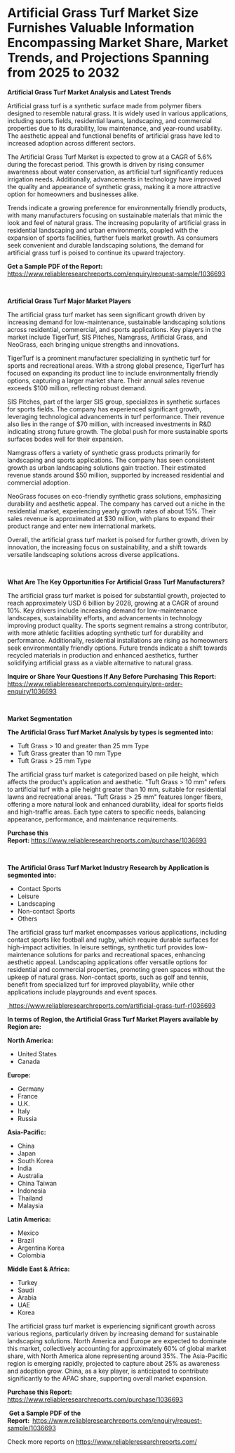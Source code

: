 <p><h1>Artificial Grass Turf Market Size Furnishes Valuable Information Encompassing Market Share, Market Trends, and Projections Spanning from 2025 to 2032</h1></p><p><strong>Artificial Grass Turf Market Analysis and Latest Trends</strong></p>
<p><p>Artificial grass turf is a synthetic surface made from polymer fibers designed to resemble natural grass. It is widely used in various applications, including sports fields, residential lawns, landscaping, and commercial properties due to its durability, low maintenance, and year-round usability. The aesthetic appeal and functional benefits of artificial grass have led to increased adoption across different sectors.</p><p>The Artificial Grass Turf Market is expected to grow at a CAGR of 5.6% during the forecast period. This growth is driven by rising consumer awareness about water conservation, as artificial turf significantly reduces irrigation needs. Additionally, advancements in technology have improved the quality and appearance of synthetic grass, making it a more attractive option for homeowners and businesses alike. </p><p>Trends indicate a growing preference for environmentally friendly products, with many manufacturers focusing on sustainable materials that mimic the look and feel of natural grass. The increasing popularity of artificial grass in residential landscaping and urban environments, coupled with the expansion of sports facilities, further fuels market growth. As consumers seek convenient and durable landscaping solutions, the demand for artificial grass turf is poised to continue its upward trajectory.</p></p>
<p><strong>Get a Sample PDF of the Report:&nbsp;</strong> <a href="https://www.reliableresearchreports.com/enquiry/request-sample/1036693?utm_campaign=2283&utm_medium=2&utm_source=Github&utm_content=ia&utm_term=05042025&utm_id=artificial-grass-turf">https://www.reliableresearchreports.com/enquiry/request-sample/1036693</a></p>
<p>&nbsp;</p>
<p><strong>Artificial Grass Turf Major Market Players</strong></p>
<p><p>The artificial grass turf market has seen significant growth driven by increasing demand for low-maintenance, sustainable landscaping solutions across residential, commercial, and sports applications. Key players in the market include TigerTurf, SIS Pitches, Namgrass, Artificial Grass, and NeoGrass, each bringing unique strengths and innovations.</p><p>TigerTurf is a prominent manufacturer specializing in synthetic turf for sports and recreational areas. With a strong global presence, TigerTurf has focused on expanding its product line to include environmentally friendly options, capturing a larger market share. Their annual sales revenue exceeds $100 million, reflecting robust demand.</p><p>SIS Pitches, part of the larger SIS group, specializes in synthetic surfaces for sports fields. The company has experienced significant growth, leveraging technological advancements in turf performance. Their revenue also lies in the range of $70 million, with increased investments in R&D indicating strong future growth. The global push for more sustainable sports surfaces bodes well for their expansion.</p><p>Namgrass offers a variety of synthetic grass products primarily for landscaping and sports applications. The company has seen consistent growth as urban landscaping solutions gain traction. Their estimated revenue stands around $50 million, supported by increased residential and commercial adoption.</p><p>NeoGrass focuses on eco-friendly synthetic grass solutions, emphasizing durability and aesthetic appeal. The company has carved out a niche in the residential market, experiencing yearly growth rates of about 15%. Their sales revenue is approximated at $30 million, with plans to expand their product range and enter new international markets.</p><p>Overall, the artificial grass turf market is poised for further growth, driven by innovation, the increasing focus on sustainability, and a shift towards versatile landscaping solutions across diverse applications.</p></p>
<p>&nbsp;</p>
<p><strong>What Are The Key Opportunities For Artificial Grass Turf Manufacturers?</strong></p>
<p><p>The artificial grass turf market is poised for substantial growth, projected to reach approximately USD 6 billion by 2028, growing at a CAGR of around 10%. Key drivers include increasing demand for low-maintenance landscapes, sustainability efforts, and advancements in technology improving product quality. The sports segment remains a strong contributor, with more athletic facilities adopting synthetic turf for durability and performance. Additionally, residential installations are rising as homeowners seek environmentally friendly options. Future trends indicate a shift towards recycled materials in production and enhanced aesthetics, further solidifying artificial grass as a viable alternative to natural grass.</p></p>
<p><strong>Inquire or Share Your Questions If Any Before Purchasing This Report:</strong> <a href="https://www.reliableresearchreports.com/enquiry/pre-order-enquiry/1036693?utm_campaign=2283&utm_medium=2&utm_source=Github&utm_content=ia&utm_term=05042025&utm_id=artificial-grass-turf">https://www.reliableresearchreports.com/enquiry/pre-order-enquiry/1036693</a></p>
<p>&nbsp;</p>
<p><strong>Market Segmentation</strong></p>
<p><strong>The Artificial Grass Turf Market Analysis by types is segmented into:</strong></p>
<p><ul><li>Tuft Grass > 10 and greater than 25 mm Type</li><li>Tuft Grass greater than 10 mm Type</li><li>Tuft Grass > 25 mm Type</li></ul></p>
<p><p>The artificial grass turf market is categorized based on pile height, which affects the product's application and aesthetic. "Tuft Grass > 10 mm" refers to artificial turf with a pile height greater than 10 mm, suitable for residential lawns and recreational areas. "Tuft Grass > 25 mm" features longer fibers, offering a more natural look and enhanced durability, ideal for sports fields and high-traffic areas. Each type caters to specific needs, balancing appearance, performance, and maintenance requirements.</p></p>
<p><strong>Purchase this Report:&nbsp;</strong><a href="https://www.reliableresearchreports.com/purchase/1036693?utm_campaign=2283&utm_medium=2&utm_source=Github&utm_content=ia&utm_term=05042025&utm_id=artificial-grass-turf">https://www.reliableresearchreports.com/purchase/1036693</a></p>
<p>&nbsp;</p>
<p><strong>The Artificial Grass Turf Market Industry Research by Application is segmented into:</strong></p>
<p><ul><li>Contact Sports</li><li>Leisure</li><li>Landscaping</li><li>Non-contact Sports</li><li>Others</li></ul></p>
<p><p>The artificial grass turf market encompasses various applications, including contact sports like football and rugby, which require durable surfaces for high-impact activities. In leisure settings, synthetic turf provides low-maintenance solutions for parks and recreational spaces, enhancing aesthetic appeal. Landscaping applications offer versatile options for residential and commercial properties, promoting green spaces without the upkeep of natural grass. Non-contact sports, such as golf and tennis, benefit from specialized turf for improved playability, while other applications include playgrounds and event spaces.</p></p>
<p><a href="https://www.reliableresearchreports.com/artificial-grass-turf-r1036693?utm_campaign=2283&utm_medium=2&utm_source=Github&utm_content=ia&utm_term=05042025&utm_id=artificial-grass-turf">&nbsp;https://www.reliableresearchreports.com/artificial-grass-turf-r1036693</a></p>
<p><strong>In terms of Region, the Artificial Grass Turf Market Players available by Region are:</strong></p>
<p>
    <p> <strong> North America: </strong>
        <ul>
            <li>United States</li>
            <li>Canada</li>
        </ul>
        </p> 
    <p> <strong> Europe: </strong>
        <ul>
            <li>Germany</li>
            <li>France</li>
            <li>U.K.</li>
            <li>Italy</li>
            <li>Russia</li>
        </ul>
        </p> 
    <p> <strong> Asia-Pacific: </strong>
        <ul>
            <li>China</li>
            <li>Japan</li>
            <li>South Korea</li>
            <li>India</li>
            <li>Australia</li>
            <li>China Taiwan</li>
            <li>Indonesia</li>
            <li>Thailand</li>
            <li>Malaysia</li>
        </ul>
        </p> 
    <p> <strong> Latin America: </strong>
        <ul>
            <li>Mexico</li>
            <li>Brazil</li>
            <li>Argentina Korea</li>
            <li>Colombia</li>
        </ul>
        </p> 
    <p> <strong> Middle East & Africa: </strong>
        <ul>
            <li>Turkey</li>
            <li>Saudi</li>
            <li>Arabia</li>
            <li>UAE</li>
            <li>Korea</li>
        </ul>
    </p>
    </p>
<p><p>The artificial grass turf market is experiencing significant growth across various regions, particularly driven by increasing demand for sustainable landscaping solutions. North America and Europe are expected to dominate this market, collectively accounting for approximately 60% of global market share, with North America alone representing around 35%. The Asia-Pacific region is emerging rapidly, projected to capture about 25% as awareness and adoption grow. China, as a key player, is anticipated to contribute significantly to the APAC share, supporting overall market expansion.</p></p>
<p><strong>Purchase this Report: </strong><a href="https://www.reliableresearchreports.com/purchase/1036693?utm_campaign=2283&utm_medium=2&utm_source=Github&utm_content=ia&utm_term=05042025&utm_id=artificial-grass-turf">https://www.reliableresearchreports.com/purchase/1036693</a></p>
<p>&nbsp;<strong>Get a Sample PDF of the Report:&nbsp;&nbsp;</strong><a href="https://www.reliableresearchreports.com/enquiry/request-sample/1036693?utm_campaign=2283&utm_medium=2&utm_source=Github&utm_content=ia&utm_term=05042025&utm_id=artificial-grass-turf">https://www.reliableresearchreports.com/enquiry/request-sample/1036693</a></p>
<p><strong></strong></p>
<p>Check more reports on <a href="https://www.reliableresearchreports.com/?utm_campaign=2283&utm_medium=2&utm_source=Github&utm_content=ia&utm_term=05042025&utm_id=artificial-grass-turf">https://www.reliableresearchreports.com/</a></p>